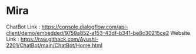 # Mira
ChatBot Link : https://console.dialogflow.com/api-client/demo/embedded/9759a852-a153-43df-b341-be8c30215ce2
Website Link : https://raw.githack.com/Ayushi-2201/ChatBot/main/ChatBot/Home.html
